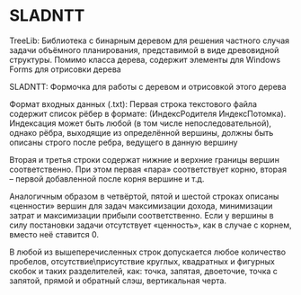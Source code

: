 # SLADNTT

TreeLib: Библиотека с бинарным деревом для решения частного случая задачи объёмного планирования, представимой в виде древовидной структуры. Помимо класса дерева, содержит элементы для Windows Forms для отрисовки дерева

SLADNTT: Формочка для работы с деревом и отрисовкой этого дерева

Формат входных данных (.txt):
Первая строка текстового файла содержит список рёбер в формате: (ИндексРодителя ИндексПотомка). Индексация может быть любой (в том числе непоследовательной), однако рёбра, выходящие из определённой вершины, должны быть описаны строго после ребра, ведущего в данную вершину

Вторая и третья строки содержат нижние и верхние границы вершин соответственно. При этом первая «пара» соответствует корню, вторая – первой добавленной после корня вершине и т.д.

Аналогичным образом в четвёртой, пятой и шестой строках описаны «ценности» вершин для задач максимизации дохода, минимизации затрат и максимизации прибыли соответственно. Если у вершины в силу постановки задачи отсутствует «ценность», как в случае с корнем, вместо неё ставится 0. 

В любой из вышеперечисленных строк допускается любое количество пробелов, отсутствие\присутствие круглых, квадратных и фигурных скобок и таких разделителей, как: точка, запятая, двоеточие, точка с запятой, прямой и обратный слэш, вертикальная черта. 
